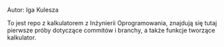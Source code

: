 Autor: Iga Kulesza

To jest repo z kalkulatorem z Inżynierii Oprogramowania, 
znajdują się tutaj pierwsze próby dotyczące commitów i branchy, 
a także funkcje tworzące kalkulator.



